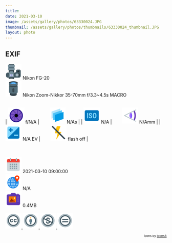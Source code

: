 ```yaml
---
title: ‎
date: 2021-03-10
image: /assets/gallery/photos/63330024.JPG
thumbnail: /assets/gallery/photos/thumbnails/63330024_thumbnail.JPG
layout: photo
---
```

<style>
  div.container {
    width: 100% !important;
    max-width: none !important;
  }
  img.main-img {
    height: auto !important;
    max-width: 100% !important;
    max-height: 100vh !important;
  }
  img.exif {
    width: 50px;
    height: 50px;
  }
</style>

## EXIF
<img src='/assets/images/icons/camera.png' class='exif'> Nikon FG-20  
<img src='/assets/images/icons/lens.png' class='exif'> Nikon Zoom-Nikkor 35-70mm f/3.3~4.5s MACRO
<br><br>

| <img src='/assets/images/icons/aperture.png' class='exif'> f/N/A | &emsp;&emsp;<img src='/assets/images/icons/shutter-speed.png' class='exif'> N/As |
| <img src='/assets/images/icons/iso.png' class='exif'> N/A | &emsp;&emsp;<img src='/assets/images/icons/focal-length.png' class='exif'> N/Amm |
| <img src='/assets/images/icons/exposure.png' class='exif'> N/A EV | &emsp;&emsp;<img src='/assets/images/icons/flash-off.png' class='exif'> flash off |

<br><br>
<img src='/assets/images/icons/calendar.png' class='exif'> 2021-03-10 09:00:00  
<img src='/assets/images/icons/location.png' class='exif'> N/A  
<img src='/assets/images/icons/image.png' class='exif'> 0.4MB

<a href='https://creativecommons.org/licenses/by-nc-nd/2.0/' class='no-underline'>
  <img src='/assets/images/icons/ccl/cc.png' class='exif'>
  <img src='/assets/images/icons/ccl/by.png' class='exif'>
  <img src='/assets/images/icons/ccl/nc.png' class='exif'>
  <img src='/assets/images/icons/ccl/nd.png' class='exif'>
</a>

<span style='float: right; font-size: 0.6rem'>icons by <a target="_blank" href="https://icons8.com">Icons8</a></span>
<br>